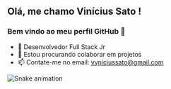 ## Olá, me chamo Vinícius Sato ! 
### Bem vindo ao meu perfil GitHub 👋
- 🌱 Desenvolvedor Full Stack Jr
- 👯 Estou procurando colaborar em projetos
- 📫 Contate-me no email: vyniciussato@gmail.com

 ![Snake animation](https://github.com/ViniSato/ViniSato/blob/output/github-contribution-grid-snake.svg)

